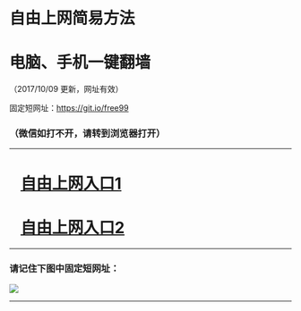 ﻿# 自由上网简易方法

# 电脑、手机一键翻墙

（2017/10/09 更新，网址有效）

固定短网址：https://git.io/free99

### （微信如打不开，请转到浏览器打开）


***





# &nbsp;&nbsp; <a href="http://ft308627807.fwq-tz-1001.info/fwqtz01.html?t=100900121284 " target="_blank">自由上网入口1</a>
# &nbsp;&nbsp; <a href="http://ft2966210613.fwq-tz-1002.info/fwqtz02.html?t=100900117489 " target="_blank">自由上网入口2</a>
***

### 请记住下图中固定短网址：

<img src="https://s3-us-west-2.amazonaws.com/fwq-1001/yjfq-20170905okok.png" /> 


***

